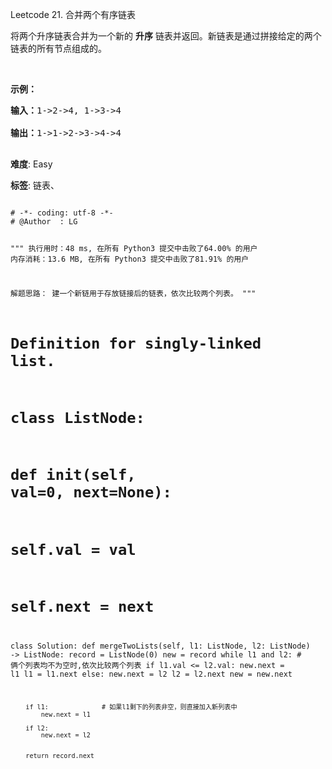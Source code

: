 Leetcode 21. 合并两个有序链表
<p>将两个升序链表合并为一个新的 <strong>升序</strong> 链表并返回。新链表是通过拼接给定的两个链表的所有节点组成的。&nbsp;</p>


<p>&nbsp;</p>



<p><strong>示例：</strong></p>



<pre><strong>输入：</strong>1-&gt;2-&gt;4, 1-&gt;3-&gt;4

<strong>输出：</strong>1-&gt;1-&gt;2-&gt;3-&gt;4-&gt;4

</pre>





 **难度**: Easy



 **标签**: 链表、 





<div class="hcb_wrap">
<pre class="prism undefined-numbers lang-python" data-lang="Python"><code>
# -*- coding: utf-8 -*-
# @Author  : LG

"""
执行用时：48 ms, 在所有 Python3 提交中击败了64.00% 的用户
内存消耗：13.6 MB, 在所有 Python3 提交中击败了81.91% 的用户

解题思路：
    建一个新链用于存放链接后的链表，依次比较两个列表。
"""
# Definition for singly-linked list.
# class ListNode:
#     def __init__(self, val=0, next=None):
#         self.val = val
#         self.next = next
class Solution:
    def mergeTwoLists(self, l1: ListNode, l2: ListNode) -> ListNode:
        record = ListNode(0)
        new = record
        while l1 and l2:    # 俩个列表均不为空时,依次比较两个列表
            if l1.val <= l2.val:
                new.next = l1
                l1 = l1.next
            else:
                new.next = l2
                l2 = l2.next
            new = new.next

        if l1:              # 如果l1剩下的列表非空，则直接加入新列表中
            new.next = l1

        if l2:
            new.next = l2


        return record.next
</code></pre></div>
